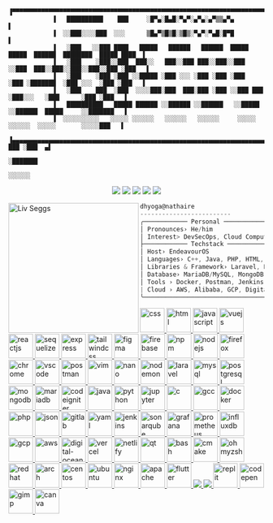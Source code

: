 ```ascii

            ▐▀▀▀▀▀▀▀▀▀▀▀▀▀▀▀▀▀▀▀▀▀▀▀▀▀▀▀▀▀▀▀▀▀▀▀▀▀▀▀▀▀▀▀▀▀▀▀▀▀▀▀▀▀▀▀▀▀▀▀▀▀▀▀▀▀▀▀▀▀▀▀▀▀▀▀▀▀▀▀▀▀▀▀▀▀▀▀▀▀▀▀▌
            ▐   ██████████    ███     ░█▀▄░█▄█░▀▄▀░▄▀▄░▄▀▒▒▄▀▄                                          ▌
            ▐  ░░███░░░░███  ░░░      ▒█▄▀▒█▒█░▒█▒░▀▄▀░▀▄█░█▀█                                          ▌
            ▐   ░███   ░░███ ████   █████   ██████   ██████  █████ █████  ██████  ████████  █████ ████  ▌
            ▐   ░███    ░███░░███  ███░░   ███░░███ ███░░███░░███ ░░███  ███░░███░░███░░███░░███ ░███   ▌
            ▐   ░███    ░███ ░███ ░░█████ ░███ ░░░ ░███ ░███ ░███  ░███ ░███████  ░███ ░░░  ░███ ░███   ▌
            ▐   ░███    ███  ░███  ░░░░███░███  ███░███ ░███ ░░███ ███  ░███░░░   ░███      ░███ ░███   ▌
            ▐   ██████████   █████ ██████ ░░██████ ░░██████   ░░█████   ░░██████  █████     ░░███████   ▌
            ▐  ░░░░░░░░░░   ░░░░░ ░░░░░░   ░░░░░░   ░░░░░░     ░░░░░     ░░░░░░  ░░░░░       ░░░░░███   ▌
            ▐▄▄▄▄▄▄▄▄▄▄▄▄▄▄▄▄▄▄▄▄▄▄▄▄▄▄▄▄▄▄▄▄▄▄▄▄▄▄▄▄▄▄▄▄▄▄▄▄▄▄▄▄▄▄▄▄▄▄▄▄▄▄▄▄▄▄▄▄▄▄▄▄▄▄▄▄▄▄  ███ ░███  ▄▌
                                                                                             ░███████    
                                                                                               ░░░░░░      
```
<div align="center">
            
[<img src="https://img.shields.io/badge/Portfolio-%23000000.svg?&style=for-the-badge&logo=react&logoColor=61DAFB">](https://[dhyoga.vercel.app/](https://dhyoga.vercel.app/))
[<img src="https://img.shields.io/badge/Gmail-D14836?style=for-the-badge&logo=gmail&logoColor=white">](https://mail.google.com/mail/?view=cm&fs=1&to=dhyogap@gmail.com)
[<img src="https://img.shields.io/badge/linkedin-%230077B5.svg?&style=for-the-badge&logo=linkedin&logoColor=white">](https://www.linkedin.com/in/dhyoga/)
[<img src="https://img.shields.io/badge/Medium-12100E?style=for-the-badge&logo=medium&logoColor=white">](https://medium.com/@dhyogap)
[<img src="https://img.shields.io/badge/Discord-7289DA?style=for-the-badge&logo=discord&logoColor=white">](https://discord.com/users/551617156157014848)

</div>

<img align="left" src="https://media.tenor.com/GJj7lj4IhpsAAAAi/liv-punishing-gray-raven.gif" alt="Liv Seggs" width="256" /> 

```csharp
dhyoga@nathaire
-------------------------
╭──────────── Personal ────────────────────────────────────────────────────── 
│ Pronounces› He/him 
│ Interest> DevSecOps, Cloud Computing, Backend, Cyber Security
├──────────── Techstack ───────────────────────────────────────────────────── 
│ Host› EndeavourOS
│ Languages› C++, Java, PHP, HTML, CSS, Javascript, Python, Shell Script
│ Libraries & Framework› Laravel, ReactJS, ExpressJS, TailwindCSS, Bootstrap
│ Database› MariaDB/MySQL, MongoDB
│ Tools › Docker, Postman, Jenkins, Grafana, Firebase, Gitlab
| Cloud › AWS, Alibaba, GCP, Digital Ocean, Iniz
╰──────────────────────────────────────────────────────────────────────────── 
```

<p>
            <a href="https://developer.mozilla.org/en-US/docs/Web/CSS" target="_blank">
                        <img src="https://cdn.jsdelivr.net/gh/devicons/devicon@latest/icons/css3/css3-original.svg" alt="css" width="48" height="48" />
            </a>
            <a href="https://developer.mozilla.org/en-US/docs/Web/HTML" target="_blank">
                        <img src="https://cdn.jsdelivr.net/gh/devicons/devicon@latest/icons/html5/html5-original.svg" alt="html" width="48" height="48" />
            </a>
            <a href="https://developer.mozilla.org/en-US/docs/Web/JavaScript" target="_blank">
                        <img src="https://cdn.jsdelivr.net/gh/devicons/devicon@latest/icons/javascript/javascript-original.svg" alt="javascript" width="48" height="48" />
            </a>
            <a href="https://vuejs.org/" target="_blank">
                        <img src="https://cdn.jsdelivr.net/gh/devicons/devicon@latest/icons/vuejs/vuejs-original.svg" alt="vuejs" width="48" height="48"  />
            </a>
            <a href="https://reactjs.org/" target="_blank">
                        <img src="https://cdn.jsdelivr.net/gh/devicons/devicon@latest/icons/react/react-original.svg" alt="reactjs" width="48" height="48"  />
            </a>
            <a href="https://sequelize.org/" target="_blank">                       
                        <img src="https://cdn.jsdelivr.net/gh/devicons/devicon@latest/icons/sequelize/sequelize-original.svg" alt="sequelize" width="48" height="48" />
            </a>
            <a href="https://expressjs.com/" target="_blank">
                        <img src="https://cdn.jsdelivr.net/gh/devicons/devicon@latest/icons/express/express-original.svg" alt="express" width="48" height="48" />
            </a>
            <a href="https://www.tailwindcss.com/" target="_blank">
                        <img src="https://cdn.jsdelivr.net/gh/devicons/devicon@latest/icons/tailwindcss/tailwindcss-original.svg" alt="tailwindcss" width="48" height="48" />
            </a>
            <a href="https://figma.com/" target="_blank">
                        <img src="https://cdn.jsdelivr.net/gh/devicons/devicon@latest/icons/figma/figma-original.svg" alt="figma" width="48" height="48"  />
            </a>
            <a href="https://firebase.google.com/" target="_blank">
                        <img src="https://cdn.jsdelivr.net/gh/devicons/devicon@latest/icons/firebase/firebase-original.svg" alt="firebase" width="48" height="48"  />
            </a>            
            <a href="https://www.npmjs.com/" target="_blank">
                        <img src="https://cdn.jsdelivr.net/gh/devicons/devicon@latest/icons/npm/npm-original-wordmark.svg" alt="npm" width="48" height="48" />
            </a>
            <a href="https://nodejs.org/" target="_blank">
                        <img src="https://cdn.jsdelivr.net/gh/devicons/devicon@latest/icons/nodejs/nodejs-original.svg" alt="nodejs" width="48" height="48"  />
            </a>
            <a href="https://www.mozilla.org/en-US/firefox/" target="_blank">
                        <img src="https://cdn.jsdelivr.net/gh/devicons/devicon@latest/icons/firefox/firefox-original.svg" alt="firefox" width="48" height="48" />
            </a>
            <a href="https://www.google.com/chrome/" target="_blank">
                        <img src="https://cdn.jsdelivr.net/gh/devicons/devicon@latest/icons/chrome/chrome-original.svg" alt="chrome" width="48" height="48" />
            </a>
            <a href="https://code.visualstudio.com/" target="_blank">              
                        <img src="https://cdn.jsdelivr.net/gh/devicons/devicon@latest/icons/vscode/vscode-original.svg" alt="vscode" width="48" height="48" />
            </a>
            <a href="https://www.postman.com/" target="_blank">
                        <img src="https://cdn.jsdelivr.net/gh/devicons/devicon@latest/icons/postman/postman-original.svg" alt="postman" width="48" height="48" />
            </a>
            <a href="https://www.vim.org/" target="_blank">
                        <img src="https://cdn.jsdelivr.net/gh/devicons/devicon@latest/icons/vim/vim-original.svg" alt="vim" width="48" height="48" />
            </a>            
            <a href="https://nano.org/en" target="_blank">
                        <img src="https://cdn.jsdelivr.net/gh/devicons/devicon@latest/icons/nano/nano-original.svg" alt="nano" width="48" height="48" />
            </a>            
            <a href="https://nodemon.io/" target="_blank">
                        <img src="https://cdn.jsdelivr.net/gh/devicons/devicon@latest/icons/nodemon/nodemon-original.svg" alt="nodemon" width="48" height="48" />
            </a>
            <a href="http://laravel.com/" target="_blank">
                        <img src="https://cdn.jsdelivr.net/gh/devicons/devicon@latest/icons/laravel/laravel-original.svg" alt="laravel" width="48" height="48"  />
            </a>
            <a href="https://www.mysql.com/" target="_blank">
                        <img src="https://cdn.jsdelivr.net/gh/devicons/devicon@latest/icons/mysql/mysql-original.svg" alt="mysql" width="48" height="48" />
            </a>
            <a href="https://www.postgresql.org/" target="_blank">
                        <img src="https://cdn.jsdelivr.net/gh/devicons/devicon@latest/icons/postgresql/postgresql-original.svg" alt="postgresql" width="48" height="48" />
            </a>            
            <a href="https://www.mongodb.com/" target="_blank">
                        <img src="https://cdn.jsdelivr.net/gh/devicons/devicon@latest/icons/mongodb/mongodb-original.svg" alt="mongodb" width="48" height="48" />
            </a>
            <a href="https://mariadb.org/" target="_blank">
                        <img src="https://cdn.jsdelivr.net/gh/devicons/devicon@latest/icons/mariadb/mariadb-original.svg" alt="mariadb" width="48" height="48"  />
            </a>
            <a href="https://codeigniter.com/" target="_blank">
                        <img src="https://cdn.jsdelivr.net/gh/devicons/devicon@latest/icons/codeigniter/codeigniter-plain.svg" alt="codeigniter" width="48" height="48" />
            </a>
            <a href="https://www.java.com/en/" target="_blank">
                        <img src="https://cdn.jsdelivr.net/gh/devicons/devicon@latest/icons/java/java-original.svg" alt="java" width="48" height="48" />
            </a>
            <a href="https://www.python.org/" target="_blank">
                        <img src="https://cdn.jsdelivr.net/gh/devicons/devicon@latest/icons/python/python-original.svg" alt="python" width="48" height="48" />
            </a>
            <a href="https://jupyter.org/" target="_blank">
                        <img src="https://cdn.jsdelivr.net/gh/devicons/devicon@latest/icons/jupyter/jupyter-original-wordmark.svg" alt="jupyter" width="48" height="48" />
            </a>
            <a href="https://www.open-std.org/jtc1/sc22/wg14/" target="_blank">
                        <img src="https://cdn.jsdelivr.net/gh/devicons/devicon@latest/icons/c/c-original.svg" alt="c" width="48" height="48" />
            </a>
            <a href="https://gcc.gnu.org/" target="_blank">
                        <img src="https://cdn.jsdelivr.net/gh/devicons/devicon@latest/icons/gcc/gcc-original.svg" alt="gcc" width="48" height="48" />
            </a>
            <a href="https://www.docker.com/" target="_blank">
                        <img src="https://cdn.jsdelivr.net/gh/devicons/devicon@latest/icons/docker/docker-original.svg" alt="docker" width="48" height="48"  />
            </a>
            <a href="https://www.php.net/" target="_blank">
                        <img src="https://cdn.jsdelivr.net/gh/devicons/devicon@latest/icons/php/php-original.svg" alt="php" width="48" height="48"  />
            </a>
            <a href="https://www.json.org/json-en.html" target="_blank">
                        <img src="https://cdn.jsdelivr.net/gh/devicons/devicon@latest/icons/json/json-original.svg" alt="json" width="48" height="48" />
            </a>
            <a href="https://about.gitlab.com/" target="_blank">
                        <img src="https://cdn.jsdelivr.net/gh/devicons/devicon@latest/icons/gitlab/gitlab-original.svg" alt="gitlab" width="48" height="48" />
            </a>
            <a href="https://yaml.org/" target="_blank">
                        <img src="https://cdn.jsdelivr.net/gh/devicons/devicon@latest/icons/yaml/yaml-original.svg" alt="yaml" width="48" height="48" />
            </a>
            <a href="https://www.jenkins.io/" target="_blank">
                        <img src="https://cdn.jsdelivr.net/gh/devicons/devicon@latest/icons/jenkins/jenkins-original.svg" alt="jenkins" width="48" height="48" />
            </a>
            <a href="https://www.sonarsource.com/products/sonarqube/" target="_blank">
                        <img src="https://cdn.jsdelivr.net/gh/devicons/devicon@latest/icons/sonarqube/sonarqube-original.svg" alt="sonarqube" width="48" height="48" />
            </a>
            <a href="https://grafana.com/" target="_blank">
                        <img src="https://cdn.jsdelivr.net/gh/devicons/devicon@latest/icons/grafana/grafana-original.svg" alt="grafana" width="48" height="48" />
            </a>
            <a href="https://prometheus.io/" target="_blank">
                        <img src="https://cdn.jsdelivr.net/gh/devicons/devicon@latest/icons/prometheus/prometheus-original.svg" alt="prometheus" width="48" height="48" />
            </a>
            <a href="https://www.influxdata.com/" target="_blank">
                        <img src="https://cdn.jsdelivr.net/gh/devicons/devicon@latest/icons/influxdb/influxdb-original.svg" alt="influxdb" width="48" height="48" />
            </a>
            <a href="https://cloud.google.com/?hl=id" target="_blank">
                        <img src="https://cdn.jsdelivr.net/gh/devicons/devicon@latest/icons/googlecloud/googlecloud-original.svg" alt="gcp" width="48" height="48" />
            </a>
            <a href="https://aws.amazon.com/" target="_blank">
                        <img src="https://cdn.jsdelivr.net/gh/devicons/devicon@latest/icons/amazonwebservices/amazonwebservices-original-wordmark.svg" alt="aws" width="48" height="48" />
            </a>
            <a href="https://www.digitalocean.com/" target="_blank">
                        <img src="https://cdn.jsdelivr.net/gh/devicons/devicon@latest/icons/digitalocean/digitalocean-original.svg" alt="digital-ocean" width="48" height="48" />
            </a>
            <a href="https://vercel.com/" target="_blank">
                        <img src="https://cdn.jsdelivr.net/gh/devicons/devicon@latest/icons/vercel/vercel-original.svg" alt="vercel" width="48" height="48" />
            </a>
            <a href="https://www.netlify.com/" target="_blank">        
                        <img src="https://cdn.jsdelivr.net/gh/devicons/devicon@latest/icons/netlify/netlify-original.svg" alt="netlify" width="48" height="48" />
            </a>
            <a href="https://www.qt.io/" target="_blank">
                        <img src="https://cdn.jsdelivr.net/gh/devicons/devicon@latest/icons/qt/qt-original.svg" alt="qt" width="48" height="48"  />
            </a>
            <a href="https://www.gnu.org/software/bash/" target="_blank">
                        <img src="https://cdn.jsdelivr.net/gh/devicons/devicon@latest/icons/bash/bash-original.svg" alt="bash" width="48" height="48" />
            </a>
            <a href="https://cmake.org/" target="_blank">
                        <img src="https://cdn.jsdelivr.net/gh/devicons/devicon@latest/icons/cmake/cmake-original.svg" alt="cmake" width="48" height="48" />
            </a>
            <a href="https://ohmyz.sh/" target="_blank">
                        <img src="https://cdn.jsdelivr.net/gh/devicons/devicon@latest/icons/ohmyzsh/ohmyzsh-original.svg" alt="ohmyzsh" width="48" height="48" />
            </a>
            <a href="https://www.redhat.com/en" target="_blank">
                        <img src="https://cdn.jsdelivr.net/gh/devicons/devicon@latest/icons/redhat/redhat-original.svg" alt="redhat" width="48" height="48"  />
            </a>
            <a href="https://archlinux.org/" target="_blank">
                        <img src="https://cdn.jsdelivr.net/gh/devicons/devicon@latest/icons/archlinux/archlinux-original.svg" alt="arch" width="48" height="48"  />
            </a>            
            <a href="https://www.centos.org/" target="_blank">
                        <img src="https://cdn.jsdelivr.net/gh/devicons/devicon@latest/icons/centos/centos-original.svg" alt="centos" width="48" height="48" />
            </a>
            <a href="https://ubuntu.com/" target="_blank">
                        <img src="https://cdn.jsdelivr.net/gh/devicons/devicon@latest/icons/ubuntu/ubuntu-original.svg" alt="ubuntu" width="48" height="48" />
            </a>
            <a href="https://nginx.org/en/" target="_blank">
                        <img src="https://cdn.jsdelivr.net/gh/devicons/devicon@latest/icons/nginx/nginx-original.svg" alt="nginx" width="48" height="48" />
            </a>
            <a href="https://httpd.apache.org/" target="_blank">
                        <img src="https://cdn.jsdelivr.net/gh/devicons/devicon@latest/icons/apache/apache-original.svg" alt="apache" width="48" height="48" />
            </a>
            <a href="https://flutter.dev/" target="_blank">
                        <img src="https://cdn.jsdelivr.net/gh/devicons/devicon@latest/icons/flutter/flutter-original.svg" alt="flutter" width="48" height="48" />
            </a>            
            <a href="https://developer.android.com/studio" target="_blank">
                        <img src="https://cdn.jsdelivr.net/gh/devicons/devicon@latest/icons/androidstudio/androidstudio-original.svg" />
            </a>            
            <a href="https://www.android.com/" target="_blank">
                        <img src="https://cdn.jsdelivr.net/gh/devicons/devicon@latest/icons/android/android-original.svg" />
            </a>
            <a href="https://replit.com/" target="_blank">
                        <img src="https://cdn.jsdelivr.net/gh/devicons/devicon@latest/icons/replit/replit-original.svg" alt="replit" width="48" height="48"  />
            </a>
            <a href="https://codepen.io/" target="_blank">
                        <img src="https://cdn.jsdelivr.net/gh/devicons/devicon@latest/icons/codepen/codepen-original.svg" alt="codepen" width="48" height="48" />
            </a>
            <a href="https://www.gimp.org/" target="_blank">
                        <img src="https://cdn.jsdelivr.net/gh/devicons/devicon@latest/icons/gimp/gimp-original.svg" alt="gimp" width="48" height="48"  />
            </a>
            <a href="https://www.canva.com/" target="_blank">
                        <img src="https://cdn.jsdelivr.net/gh/devicons/devicon@latest/icons/canva/canva-original.svg" alt="canva" width="48" height="48" />
            </a>
</p>

